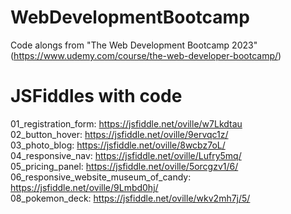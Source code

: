# WebDevelopmentBootcamp
Code alongs from "The Web Development Bootcamp 2023" (https://www.udemy.com/course/the-web-developer-bootcamp/)

# JSFiddles with code
01_registration_form: https://jsfiddle.net/oville/w7Lkdtau  
02_button_hover: https://jsfiddle.net/oville/9ervqc1z/  
03_photo_blog: https://jsfiddle.net/oville/8wcbz7oL/  
04_responsive_nav: https://jsfiddle.net/oville/Lufry5mq/  
05_pricing_panel: https://jsfiddle.net/oville/5orcgzv1/6/  
06_responsive_website_museum_of_candy: https://jsfiddle.net/oville/9Lmbd0hj/  
08_pokemon_deck: https://jsfiddle.net/oville/wkv2mh7j/5/  

